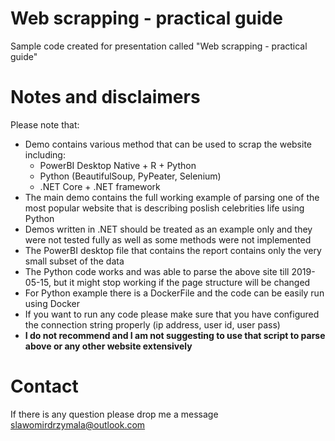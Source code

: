 # Web scrapping - practical guide
Sample code created for presentation called "Web scrapping - practical guide"

# Notes and disclaimers
Please note that:
* Demo contains various method that can be used to scrap the website including:
    * PowerBI Desktop Native + R + Python
    * Python (BeautifulSoup, PyPeater, Selenium)
    * .NET Core + .NET framework
* The main demo contains the full working example of parsing one of the most popular website that is describing poslish celebrities life using Python
* Demos written in .NET should be treated as an example only and they were not tested fully as well as some methods were not implemented
* The PowerBI desktop file that contains the report contains only the very small subset of the data
* The Python code works and was able to parse the above site till 2019-05-15, but it might stop working if the page structure will be changed
* For Python example there is a DockerFile and the code can be easily run using Docker
* If you want to run any code please make sure that you have configured the connection string properly (ip address, user id, user pass)
* **I do not recommend and I am not suggesting to use that script to parse above or any other website extensively**

# Contact
If there is any question please drop me a message slawomirdrzymala@outlook.com

